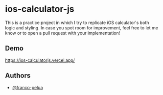 # ios-calculator-js

This is a practice project in which I try to replicate iOS calculator's both logic and styling. 
In case you spot room for improvement, feel free to let me know or to open a pull request with your implementation!


## Demo

https://ios-calculatorjs.vercel.app/


## Authors

- [@franco-pelua](https://www.github.com/franco-pelua)

